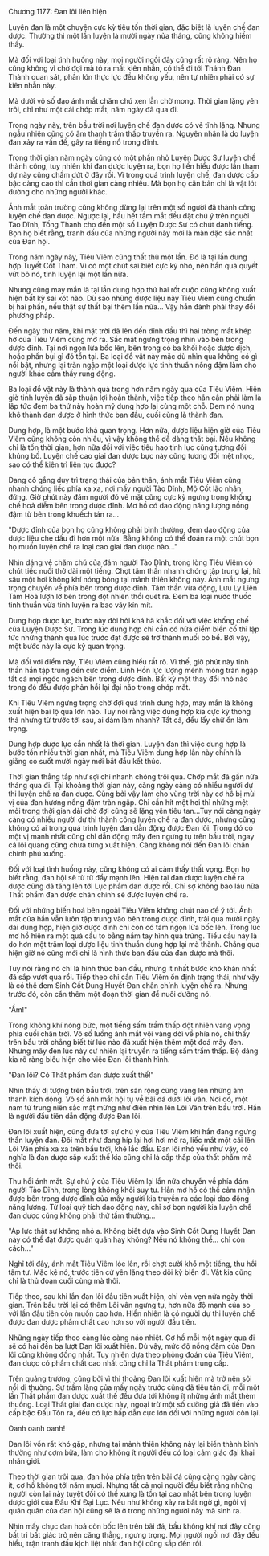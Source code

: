 




Chương 1177: Đan lôi liên hiện


Luyện đan là một chuyện cực kỳ tiêu tốn thời gian, đặc biệt là luyện chế đan dược. Thường thì một lần luyện là mười ngày nửa tháng, cũng không hiếm thấy.

Mà đối với loại tình huống này, mọi người ngồi đây cũng rất rõ ràng. Nên họ cũng không vì chờ đợi mà tỏ ra mất kiên nhẫn, có thể đi tới Thánh Đan Thành quan sát, phần lớn thực lực đều không yếu, nên tự nhiên phải có sự kiên nhẫn này.

Mà dưới vô số đạo ánh mắt chăm chú xen lẫn chờ mong. Thời gian lặng yên trôi, chỉ như một cái chớp mắt, năm ngày đã qua đi.

Trong ngày này, trên bầu trời nơi luyện chế đan dược có vẻ tĩnh lặng. Nhưng ngẫu nhiên cũng có âm thanh trầm thấp truyền ra. Nguyên nhân là do luyện đan xảy ra vấn đề, gây ra tiếng nổ trong đỉnh.

Trong thời gian năm ngày cũng có một phần nhỏ Luyện Dược Sư luyện chế thành công, tuy nhiên khi đan dược luyện ra, bọn họ liền hiểu được lần tham dự này cũng chấm dứt ở đây rồi. Vì trong quá trình luyện chế, đan dược cấp bậc càng cao thì cần thời gian càng nhiều. Mà bọn họ căn bản chỉ là vật lót đường cho những người khác.

Ánh mắt toàn trường cũng không dừng lại trên một số người đã thành công luyện chế đan dược. Ngược lại, hầu hết tầm mắt đều đặt chú ý trên người Tào Dĩnh, Tống Thanh cho đến một số Luyện Dược Sư có chút danh tiếng. Bọn họ biết rằng, tranh đấu của những người này mới là màn đặc sắc nhất của Đan hội.

Trong năm ngày này, Tiêu Viêm cũng thất thủ một lần. Đó là tại lần dung hợp Tuyết Cốt Tham. Vì có một chút sai biệt cực kỳ nhỏ, nên hắn quả quyết vứt bỏ nó, tinh luyện lại một lần nữa.

Nhưng cũng may mắn là tại lần dung hợp thứ hai rốt cuộc cũng không xuất hiện bất kỳ sai xót nào. Dù sao những dược liệu này Tiêu Viêm cũng chuẩn bị hai phần, nếu thật sự thất bại thêm lần nữa… Vậy hắn đành phải thay đổi phương pháp.

Đến ngày thứ năm, khi mặt trời đã lên đến đỉnh đầu thì hai tròng mắt khép hờ của Tiêu Viêm cũng mở ra. Sắc mặt ngưng trọng nhìn vào bên trong dược đỉnh. Tại nơi ngọn lửa bốc lên, bên trong có ba khối hoặc dược dịch, hoặc phấn bụi gì đó tồn tại. Ba loại đồ vật này mặc dù nhìn qua không có gì nổi bật, nhưng lại tràn ngập một loại dược lực tinh thuần nồng đậm làm cho người khác cảm thấy rung động.

Ba loại đồ vật này là thành quả trong hơn năm ngày qua của Tiêu Viêm. Hiện giờ tinh luyện đã sắp thuận lợi hoàn thành, việc tiếp theo hắn cần phải làm là lập tức đem ba thứ này hoàn mỹ dung hợp lại cùng một chỗ. Đem nó nung khô thành đan dược ở hình thức ban đầu, cuối cùng là thành đan.

Dung hợp, là một bước khá quan trọng. Hơn nữa, dược liệu hiện giờ của Tiêu Viêm cũng không còn nhiều, vì vậy không thể dễ dàng thất bại. Nếu không chỉ là tốn thời gian, hơn nữa đối với việc tiêu hao tinh lực cũng tương đối khủng bố. Luyện chế cao giai đan dược bực này cũng tương đối mệt nhọc, sao có thể kiên trì liên tục được?

Đang cố gắng duy trì trạng thái của bản thân, ánh mắt Tiêu Viêm cũng nhanh chóng liếc phía xa xa, nơi mấy người Tào Dĩnh, Mộ Cốt lão nhân đứng. Giờ phút này đám người đó vẻ mặt cũng cực kỳ ngưng trọng khống chế hoả diễm bên trong dược đỉnh. Mơ hồ có dao động năng lượng nồng đậm từ bên trong khuếch tán ra…

"Dược đỉnh của bọn họ cũng không phải bình thường, đem dao động của dược liệu che dấu đi hơn một nửa. Bằng không có thể đoán ra một chút bọn họ muốn luyện chế ra loại cao giai đan dược nào…"

Nhìn dáng vẻ chăm chú của đám người Tào Dĩnh, trong lòng Tiêu Viêm có chút tiếc nuối thở dài một tiếng. Chợt tâm thần nhanh chóng tập trung lại, hít sâu một hơi không khí nóng bỏng tại mảnh thiên không này. Ánh mắt ngưng trọng chuyển về phía bên trong dược đỉnh. Tâm thần vừa động, Lưu Ly Liên Tâm Hoả lượn lờ bên trong đột nhiên thổi quét ra. Đem ba loại nước thuốc tinh thuần vừa tinh luyện ra bao vây kín mít.

Dung hợp dược lực, bước này đòi hỏi khá hà khắc đối với việc khống chế của Luyện Dược Sư. Trong lúc dung hợp chỉ cần có nửa điểm biến cố thì lập tức những thành quả lúc trước đạt được sẽ trở thành muối bỏ bể. Bởi vậy, một bước này là cực kỳ quan trọng.

Mà đối với điểm này, Tiêu Viêm cũng hiểu rất rõ. Vì thế, giờ phút này tinh thần hắn tập trung đến cực điểm. Linh Hồn lực lượng mênh mông tràn ngập tất cả mọi ngóc ngách bên trong dược đỉnh. Bất kỳ một thay đổi nhỏ nào trong đó đều được phản hồi lại đại não trong chớp mắt.

Khi Tiêu Viêm ngưng trọng chờ đợi quá trình dung hợp, may mắn là không xuất hiện bại lộ quá lớn nào. Tuy nói rằng việc dung hợp kia cực kỳ thong thả nhưng từ trước tới sau, ai dám làm nhanh? Tất cả, đều lấy chữ ổn làm trọng.

Dung hợp dược lực cần nhất là thời gian. Luyện đan thì việc dung hợp là bước tốn nhiều thời gian nhất, mà Tiêu Viêm dung hợp lần này chính là giằng co suốt mười ngày mới bắt đầu kết thúc.

Thời gian thẳng tắp như sợi chỉ nhanh chóng trôi qua. Chớp mắt đã gần nửa tháng qua đi. Tại khoảng thời gian này, càng ngày càng có nhiều người dự thi luyện chế ra đan dược. Cũng bởi vậy làm cho vùng trời này cơ hồ bị mùi vị của đan hương nồng đậm tràn ngập. Chỉ cần hít một hơi thì những mệt mỏi trong thời gian dài chờ đợi cũng sẽ lặng yên tiêu tan…Tuy nói càng ngày càng có nhiều người dự thi thành công luyện chế ra đan dược, nhưng cũng không có ai trong quá trình luyện đan dẫn động được Đan lôi. Trong đó có một vị mạnh nhất cũng chỉ dẫn động mây đen ngưng tụ trên bầu trời, ngay cả lôi quang cũng chưa từng xuất hiện. Càng không nói đến Đan lôi chân chính phủ xuống.

Đối với loại tình huống này, cũng không có ai cảm thấy thất vọng. Bọn họ biết rằng, đan hội sẽ từ từ đẩy mạnh lên. Hiện tại đan dược luyện chế ra được cũng đã tăng lên tới Lục phẩm đan dược rồi. Chỉ sợ không bao lâu nữa Thất phẩm đan dược chân chính sẽ được luyện chế ra.

Đối với những biến hoá bên ngoài Tiêu Viêm không chút nào để ý tới. Ánh mắt của hắn vẫn luôn tập trung vào bên trong dược đỉnh, trải qua mười ngày dài dung hợp, hiện giờ dược đỉnh chỉ còn có tám ngọn lửa bốc lên. Trong lúc mơ hồ hiện ra một quả cầu to bằng nắm tay hình quả trứng. Tiểu cầu này là do hơn một trăm loại dược liệu tinh thuần dung hợp lại mà thành. Chẳng qua hiện giờ nó cũng mới chỉ là hình thức ban đầu của đan dược mà thôi.

Tuy nói rằng nó chỉ là hình thức ban đầu, nhưng ít nhất bước khó khăn nhất đã sắp vượt qua rồi. Tiếp theo chỉ cần Tiêu Viêm ổn định trạng thái, như vậy là có thể đem Sinh Cốt Dung Huyết Đan chân chính luyện chế ra. Nhưng trước đó, còn cần thêm một đoạn thời gian để nuôi dưỡng nó.

"Ầm!"

Trong không khí nóng bức, một tiếng sấm trầm thấp đột nhiên vang vọng phía cuối chân trời. Vô số luồng ánh mắt vội vàng dời về phía nó, chỉ thấy trên bầu trời chẳng biết từ lúc nào đã xuất hiện thêm một đoá mây đen. Nhưng mây đen lúc này cư nhiên lại truyền ra tiếng sấm trầm thấp. Bộ dáng kia rõ ràng biểu hiện cho việc Đan lôi thành hình.

"Đan lôi? Có Thất phẩm đan dược xuất thế!"

Nhìn thấy dị tượng trên bầu trời, trên sân rộng cũng vang lên những âm thanh kích động. Vô số ánh mắt hội tụ về bãi đá dưới lôi vân. Nơi đó, một nam tử trung niên sắc mặt mừng như điên nhìn lên Lôi Vân trên bầu trời. Hắn là người đầu tiên dẫn động được Đan lôi.

Đan lôi xuất hiện, cũng đưa tới sự chú ý của Tiêu Viêm khi hắn đang ngưng thần luyện đan. Đôi mắt như đang híp lại hơi hơi mở ra, liếc mắt một cái lên Lôi Vân phía xa xa trên bầu trời, khẽ lắc đầu. Đan lôi nhỏ yếu như vậy, có nghĩa là đan dược sắp xuất thế kia cũng chỉ là cấp thấp của thất phẩm mà thôi.

Thu hồi ánh mắt. Sự chú ý của Tiêu Viêm lại lần nữa chuyển về phía đám người Tào Dĩnh, trong lòng không khỏi suy tư. Hắn mơ hồ có thể cảm nhận được bên trong dược đỉnh của mấy người kia truyền ra các loại dao động năng lượng. Từ loại quỹ tích dao động này, chỉ sợ bọn người kia luyện chế đan dược cũng không phải thứ tầm thường…

"Áp lực thật sự không nhỏ a. Không biết dựa vào Sinh Cốt Dung Huyết Đan này có thể đạt được quán quân hay không? Nếu nó không thể… chỉ còn cách…"

Nghĩ tới đây, ánh mắt Tiêu Viêm lóe lên, rồi chợt cười khổ một tiếng, thu hồi tâm tư. Mặc kệ nó, trước tiên cứ yên lặng theo dõi kỳ biến đi. Vật kia cũng chỉ là thủ đoạn cuối cùng mà thôi.

Tiếp theo, sau khi lần đan lôi đầu tiên xuất hiện, chỉ vẻn vẹn nửa ngày thời gian. Trên bầu trời lại có thêm Lôi vân ngưng tụ, hơn nữa độ mạnh của so với lần đầu tiên còn muốn cao hơn. Hiển nhiên là có người dự thi luyện chế được đan dược phẩm chất cao hơn so với người đầu tiên.

Những ngày tiếp theo càng lúc càng náo nhiệt. Cơ hồ mỗi một ngày qua đi sẽ có hai đến ba lượt Đan lôi xuất hiện. Dù vậy, mức độ nồng đậm của Đan lôi cũng không đồng nhất. Tuy nhiên dựa theo phỏng đoán của Tiêu Viêm, đan dược có phẩm chất cao nhất cũng chỉ là Thất phẩm trung cấp.

Trên quảng trường, cũng bởi vì thi thoảng Đan lôi xuất hiên mà trở nên sôi nổi dị thường. Sự trầm lặng của mấy ngày trước cũng đã tiêu tán đi, mỗi một lần Thất phẩm đan dược xuất thế đều đưa tới không ít những ánh mắt thèm thuồng. Loại Thất giai đan dược này, ngoại trừ một số cường giả đã tiến vào cấp bậc Đấu Tôn ra, đều có lực hấp dẫn cực lớn đối với những người còn lại.

Oanh oanh oanh!

Đan lôi vốn rất khó gặp, nhưng tại mảnh thiên không này lại biến thành bình thường như cơm bữa, làm cho không ít người đều có loại cảm giác đại khai nhãn giới.

Theo thời gian trôi qua, đan hỏa phía trên trên bãi đá cũng càng ngày càng ít, cơ hồ không tới năm mươi. Nhưng tất cả mọi người đều biết rằng những người còn lại này tuyệt đối có thể xưng là tồn tại cao nhất bên trong luyện dược giới của Đấu Khí Đại Lục. Nếu như không xảy ra bất ngờ gì, ngôi vị quán quân của đan hội cũng sẽ là ở trong những người này mà sinh ra.

Nhìn mấy chục đan hoả còn bốc lên trên bãi đá, bầu không khí nơi đây cũng bất tri bất giác trở nên căng thẳng, ngưng trọng. Mọi người ngồi nơi đây đều hiểu, trận tranh đấu kịch liệt nhất đan hội cũng sắp đến rồi.




